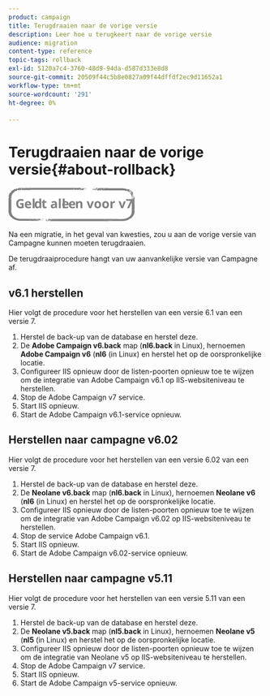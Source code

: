 ```yaml
---
product: campaign
title: Terugdraaien naar de vorige versie
description: Leer hoe u terugkeert naar de vorige versie
audience: migration
content-type: reference
topic-tags: rollback
exl-id: 5120a7c4-3760-48d9-94da-d587d333e8d8
source-git-commit: 20509f44c5b8e0827a09f44dffdf2ec9d11652a1
workflow-type: tm+mt
source-wordcount: '291'
ht-degree: 0%

---
```


# Terugdraaien naar de vorige versie{#about-rollback}

![](../../assets/v7-only.svg)

Na een migratie, in het geval van kwesties, zou u aan de vorige versie van Campagne kunnen moeten terugdraaien.

De terugdraaiprocedure hangt van uw aanvankelijke versie van Campagne af.

## v6.1 herstellen

Hier volgt de procedure voor het herstellen van een versie 6.1 van een versie 7.

1. Herstel de back-up van de database en herstel deze.
1. De **Adobe Campaign v6.back** map (**nl6.back** in Linux), hernoemen **Adobe Campaign v6** (**nl6** (in Linux) en herstel het op de oorspronkelijke locatie.
1. Configureer IIS opnieuw door de listen-poorten opnieuw toe te wijzen om de integratie van Adobe Campaign v6.1 op IIS-websiteniveau te herstellen.
1. Stop de Adobe Campaign v7 service.
1. Start IIS opnieuw.
1. Start de Adobe Campaign v6.1-service opnieuw.

## Herstellen naar campagne v6.02

Hier volgt de procedure voor het herstellen van een versie 6.02 van een versie 7.

1. Herstel de back-up van de database en herstel deze.
1. De **Neolane v6.back** map (**nl6.back** in Linux), hernoemen **Neolane v6** (**nl6** (in Linux) en herstel het op de oorspronkelijke locatie.
1. Configureer IIS opnieuw door de listen-poorten opnieuw toe te wijzen om de integratie van Adobe Campaign v6.02 op IIS-websiteniveau te herstellen.
1. Stop de service Adobe Campaign v6.1.
1. Start IIS opnieuw.
1. Start de Adobe Campaign v6.02-service opnieuw.

## Herstellen naar campagne v5.11

Hier volgt de procedure voor het herstellen van een versie 5.11 van een versie 7.

1. Herstel de back-up van de database en herstel deze.
1. De **Neolane v5.back** map (**nl5.back** in Linux), hernoemen **Neolane v5** (**nl5** (in Linux) en herstel het op de oorspronkelijke locatie.
1. Configureer IIS opnieuw door de listen-poorten opnieuw toe te wijzen om de integratie van Neolane v5 op IIS-websiteniveau te herstellen.
1. Stop de Adobe Campaign v7 service.
1. Start IIS opnieuw.
1. Start de Adobe Campaign v5-service opnieuw.
